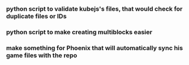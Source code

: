 ### python script to validate kubejs's files, that would check for duplicate files or IDs 
### python script to make creating multiblocks easier
### make something for Phoenix that will automatically sync his game files with the repo